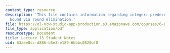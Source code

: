 ```yaml
---
content_type: resource
description: 'This file contains information regarding integer: predecessor lower
  bound via round elimination.'
file: https://ol-ocw-studio-app-production.s3.amazonaws.com/courses/6-851-advanced-data-structures-spring-2012/63aee0ccd886b5e3e1896bbbc0820bf8_MIT6_851S12_L13.pdf
file_type: application/pdf
resourcetype: Document
title: Lecture 13 Student Notes
uid: 63aee0cc-d886-b5e3-e189-6bbbc0820bf8
---
```

